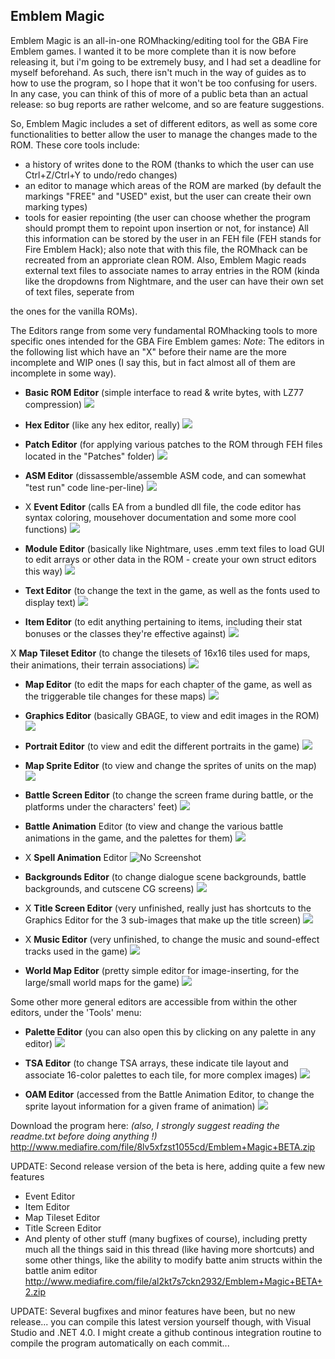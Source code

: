 Emblem Magic
------

Emblem Magic is an all-in-one ROMhacking/editing tool for the GBA Fire Emblem games.
I wanted it to be more complete than it is now before releasing it, but i'm going to be extremely busy, and I had set a deadline for myself beforehand.
As such, there isn't much in the way of guides as to how to use the program, so I hope that it won't be too confusing for users.
In any case, you can think of this of more of a public beta than an actual release: so bug reports are rather welcome, and so are feature suggestions.



So, Emblem Magic includes a set of different editors, as well as some core functionalities to better allow the user to manage the changes made to the ROM.
These core tools include:
- a history of writes done to the ROM (thanks to which the user can use Ctrl+Z/Ctrl+Y to undo/redo changes)
- an editor to manage which areas of the ROM are marked (by default the markings "FREE" and "USED" exist, but the user can create their own marking types)
- tools for easier repointing (the user can choose whether the program should prompt them to repoint upon insertion or not, for instance)
All this information can be stored by the user in an FEH file (FEH stands for Fire Emblem Hack); also note that with this file, the ROMhack can be recreated from an approriate clean ROM.
Also, Emblem Magic reads external text files to associate names to array entries in the ROM (kinda like the dropdowns from Nightmare, and the user can have their own set of text files, seperate from 

the ones for the vanilla ROMs).

The Editors range from some very fundamental ROMhacking tools to more specific ones intended for the GBA Fire Emblem games:
_Note_: The editors in the following list which have an "X" before their name are the more incomplete and WIP ones (I say this, but in fact almost all of them are incomplete in some way).

- **Basic ROM Editor** (simple interface to read & write bytes, with LZ77 compression)
![](https://i.imgur.com/zXa7QhP.png)

- **Hex Editor** (like any hex editor, really)
![](https://i.imgur.com/c12seK8.png)

- **Patch Editor** (for applying various patches to the ROM through FEH files located in the "Patches" folder)
![](https://i.imgur.com/Iu0RGxa.png)

- **ASM Editor** (dissassemble/assemble ASM code, and can somewhat "test run" code line-per-line)
![](https://i.imgur.com/gvm4P8k.png)

- X **Event Editor** (calls EA from a bundled dll file, the code editor has syntax coloring, mousehover documentation and some more cool functions)
![](https://i.imgur.com/78eDICB.png)

- **Module Editor** (basically like Nightmare, uses .emm text files to load GUI to edit arrays or other data in the ROM - create your own struct editors this way)
![](https://i.imgur.com/gvm4P8k.png)

- **Text Editor** (to change the text in the game, as well as the fonts used to display text)
![](https://i.imgur.com/L48DeB2.png)

- **Item Editor** (to edit anything pertaining to items, including their stat bonuses or the classes they're effective against)
![](https://i.imgur.com/ykHkL72.png)

X **Map Tileset Editor** (to change the tilesets of 16x16 tiles used for maps, their animations, their terrain associations)
![](https://i.imgur.com/JHtS290.png)

- **Map Editor** (to edit the maps for each chapter of the game, as well as the triggerable tile changes for these maps)
![](https://i.imgur.com/BIYSiKS.png)

- **Graphics Editor** (basically GBAGE, to view and edit images in the ROM)
![](https://i.imgur.com/dEuiZ0U.png)

- **Portrait Editor** (to view and edit the different portraits in the game)
![](https://i.imgur.com/WbAj6zP.png)

- **Map Sprite Editor** (to view and change the sprites of units on the map)
![](https://i.imgur.com/xdISHav.png)

- **Battle Screen Editor** (to change the screen frame during battle, or the platforms under the characters' feet)
![](https://i.imgur.com/bMfjteM.png)

- **Battle Animation** Editor (to view and change the various battle animations in the game, and the palettes for them)
![](https://i.imgur.com/EkwftEq.png)

- X **Spell Animation** Editor
![No Screenshot](https://i.png)

- **Backgrounds Editor** (to change dialogue scene backgrounds, battle backgrounds, and cutscene CG screens)
![](https://i.imgur.com/4LvUHEp.png)

- X **Title Screen Editor** (very unfinished, really just has shortcuts to the Graphics Editor for the 3 sub-images that make up the title screen)
![](https://i.imgur.com/wfljIvf.png)

- X **Music Editor** (very unfinished, to change the music and sound-effect tracks used in the game)
![](https://i.imgur.com/sTQ7JmE.png)

- **World Map Editor** (pretty simple editor for image-inserting, for the large/small world maps for the game)
![](https://i.imgur.com/G7E5h5Y.png)

Some other more general editors are accessible from within the other editors, under the 'Tools' menu:

- **Palette Editor** (you can also open this by clicking on any palette in any editor)
![](https://i.imgur.com/kxvL0CC.png)

- **TSA Editor** (to change TSA arrays, these indicate tile layout and associate 16-color palettes to each tile, for more complex images)
![](https://i.imgur.com/vV78kzr.png)

- **OAM Editor** (accessed from the Battle Animation Editor, to change the sprite layout information for a given frame of animation)
![](https://i.imgur.com/Ptb0IdR.png)

Download the program here: _(also, I strongly suggest reading the readme.txt before doing anything !)_
http://www.mediafire.com/file/8lv5xfzst1055cd/Emblem+Magic+BETA.zip

UPDATE: Second release version of the beta is here, adding quite a few new features
- Event Editor
- Item Editor
- Map Tileset Editor
- Title Screen Editor
- And plenty of other stuff (many bugfixes of course), including pretty much all the things said in this thread (like having more shortcuts) and some other things, like the ability to modify batte anim structs within the battle anim editor
http://www.mediafire.com/file/al2kt7s7ckn2932/Emblem+Magic+BETA+2.zip

UPDATE: Several bugfixes and minor features have been, but no new release... you can compile this latest version yourself though, with Visual Studio and .NET 4.0. I might create a github continous integration routine to compile the program automatically on each commit...

